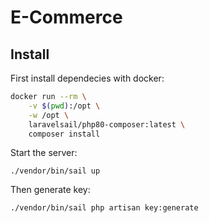 # E-Commerce

## Install

First install dependecies with docker:

```sh
docker run --rm \
    -v $(pwd):/opt \
    -w /opt \
    laravelsail/php80-composer:latest \
    composer install
```

Start the server:

`./vendor/bin/sail up`

Then generate key:

`./vendor/bin/sail php artisan key:generate`
